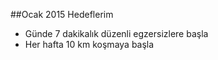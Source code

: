 ##Ocak 2015 Hedeflerim


- Günde 7 dakikalık düzenli egzersizlere başla
- Her hafta 10 km koşmaya başla

